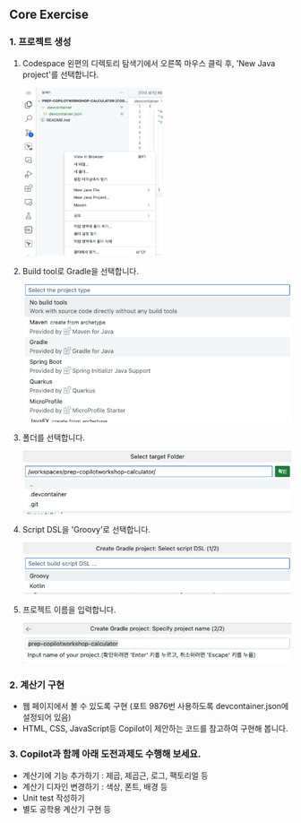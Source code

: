 ## Core Exercise

### 1. 프로젝트 생성
1. Codespace 왼편의 디렉토리 탐색기에서 오른쪽 마우스 클릭 후, 'New Java project'를 선택합니다.

    <img src="/assets/01-newJavaProject.png" width="250" height="300">

2. Build tool로 Gradle을 선택합니다.

    <img src="/assets/02-buildToolGradle.png">

3. 폴더를 선택합니다. 
    
    <img src="/assets/03-selectFolder.png">

4. Script DSL을 'Groovy'로 선택합니다.

    <img src="/assets/04-selectScriptDSL.png">

5. 프로젝트 이름을 입력합니다. 
    
    <img src="/assets/05-CreateGradleProject.png">


### 2. 계산기 구현
- 웹 페이지에서 볼 수 있도록 구현 (포트 9876번 사용하도록 devcontainer.json에 설정되어 있음)
- HTML, CSS, JavaScript등 Copilot이 제안하는 코드를 참고하여 구현해 봅니다. 


### 3. Copilot과 함께 아래 도전과제도 수행해 보세요.
- 계산기에 기능 추가하기 : 제곱, 제곱근, 로그, 팩토리얼 등
- 계산기 디자인 변경하기 : 색상, 폰트, 배경 등
- Unit test 작성하기
- 별도 공학용 계산기 구현 등




